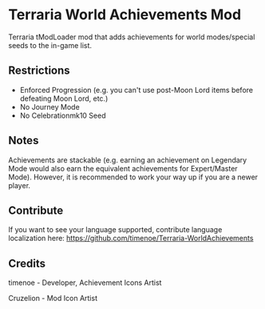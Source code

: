 # Terraria World Achievements Mod

Terraria tModLoader mod that adds achievements for world modes/special seeds to the in-game list.

## Restrictions
- Enforced Progression (e.g. you can't use post-Moon Lord items before defeating Moon Lord, etc.)
- No Journey Mode
- No Celebrationmk10 Seed

## Notes
Achievements are stackable (e.g. earning an achievement on Legendary Mode would also earn the equivalent achievements for Expert/Master Mode). However, it is recommended to work your way up if you are a newer player.

## Contribute
If you want to see your language supported, contribute language localization here: https://github.com/timenoe/Terraria-WorldAchievements

## Credits
timenoe - Developer, Achievement Icons Artist

Cruzelion - Mod Icon Artist